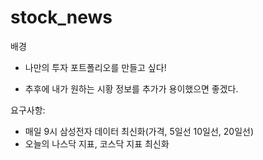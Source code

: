 # stock_news

배경

- 나만의 투자 포트폴리오를 만들고 싶다!

- 추후에 내가 원하는 시황 정보를 추가가 용이했으면 좋겠다.

요구사항:

- 매일 9시 삼성전자 데이터 최신화(가격, 5일선 10일선, 20일선)
- 오늘의 나스닥 지표, 코스닥 지표 최신화


